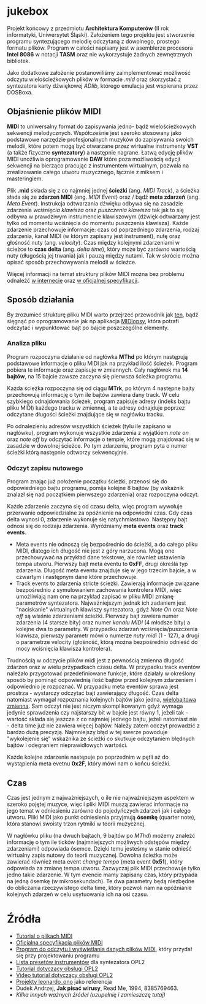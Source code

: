 # jukebox

Projekt końcowy z przedmiotu **Architektura Komputerów** (II rok informatyki, Uniwersytet Śląski). Założeniem tego projektu jest stworzenie programu syntezującego melodię odczytaną z dowolnego, prostego formatu plików. Program w całości napisany jest w asemblerze procesora **Intel 8086** w notacji **TASM** oraz nie wykorzystuje żadnych zewnętrznych bibliotek. 

Jako dodatkowe założenie postanowiliśmy zaimplementować możliwość odczytu wielościeżkowych plików w formacie *.mid* oraz skorzystać z syntezatora karty dźwiękowej *ADlib*, którego emulacja jest wspierana przez DOSBoxa.

## Objaśnienie plików MIDI

**MIDI** to uniwersalny format do zapisywania jedno- bądź wielościeżkowych sekwencji melodycznych. Współcześnie jest szeroko stosowany jako podstawowe narzędzie profesjonalnych muzyków do zapisywania swoich melodii, które potem mogą być otwarzane przez wirtualne instrumenty **VST** (a także fizyczne **syntezatory**) a następnie nagrane. Łatwą edycję plików MIDI unożliwia oprogramowanie **DAW** które poza możliwością edycji sekwencji na bierząco pracując z instrumentem wirtualnym, pozwala na zrealizowanie całego utworu muzycznego, łącznie z miksem i masteringiem. 

Plik **.mid** składa się z co najmniej jednej **ścieżki** (ang. *MIDI Track*), a ścieżka słada się ze **zdarzeń MIDI** (ang. *MIDI Event*) oraz / bądź **meta zdarzeń** (ang. *Meta Event*). Instrukcja odtwarzania dźwięku odbywa się na zasadzie zdarzenia *wciśnięcia klawisza* oraz *puszczenia klawisza* tak jak to się odbywa w prawdziwym instrumencie klawiszowym (dźwięk odtwarzany jest tylko od momentu wciśnięcia do momentu puszczenia klawisza). Każde zdarzenie przechowuje informacje: czas od poprzedniego zdarzenia, rodzaj zdarzenia, kanał MIDI (w którym zapisany jest instrument), nutę oraz głośność nuty (ang. *velocity*). Czas między kolejnymi zdarzeniami w ścieżce to **czas delta** (ang. *delta time*), który może być zarówno wartością nuty (długością jej trwania) jak i pauzą między nutami. Tak w skrócie można opisać sposób przechowywania melodii w ścieżce.

Więcej informacji na temat struktury plików MIDI można bez problemu odnaleźć [w internecie](https://web.archive.org/web/20141227205754/http://www.sonicspot.com:80/guide/midifiles.html) oraz [w oficjalnej specyfikacji](https://midi.org/specifications/file-format-specifications/standard-midi-files).

## Sposób działania

By zrozumieć strukturę pliku MIDI warto przejrzeć przewodnik jak [ten](https://web.archive.org/web/20141227205754/http://www.sonicspot.com:80/guide/midifiles.html), bądź sięgnąć po oprogramowanie jak np aplikacja [MIDIopsy](https://github.com/jeffbourdier/MIDIopsy), która potrafi odczytać i wypunktować bajt po bajcie poszczególne elementy.

### Analiza pliku

Program rozpoczyna działanie od nagłówka **MThd** po którym następują podstawowe informacje o pliku MIDI jak na przykład ilość ścieżek. Program pobiera te informacje oraz zapisuje w zmiennych. Cały nagłówek ma **14 bajtów**, na 15 bajcie zawsze zaczyna się pierwsza ścieżka programu.

Każda ścieżka rozpoczyna się od ciągu **MTrk**, po którym 4 następne bajty przechowują informację o tym ile bajtów zawiera dany track. W celu szybkiego odnajdowania ścieżek, program zapisuje adresy (indeks bajtu pliku MIDI) każdego tracku w zmiennej, a te adresy odnajduje poprzez odczytane długości ścieżki znajdujące się w nagłówku tracku. 

Po odnalezieniu adresów wszystkich ścieżek (tylu ile zapisano w nagłówku), program wykonuje wszystkie zdarzenia z wyjątkiem *note on* oraz *note off* by odczytać informacje o tempie, które mogą znajdować się w zasadzie w dowolnej ścieżce. Po tym zdarzeniu, program pyta o numer ścieżki którą następnie odtworzy sekwencyjnie.

### Odczyt zapisu nutowego

Program znając już położenie początku ścieżki, przenosi się do odpowiedniego bajtu programu, pomija kolejne 8 bajtów (by wskaźnik znalazł się nad początkiem pierwszego zdarzenia) oraz rozpoczyna odczyt. 

Każde zdarzenie zaczyna się od czasu delta, więc program wywołuje przerwanie odpowiedzialne za opóźnienie na odpowiedni czas. Gdy czas delta wynosi 0, zdarzenie wykonuje się natychmiastowo. Następny bajt odnosi się do rodzaju zdarzenia. Wyróżniamy **meta events** oraz **track events**. 
- Meta events nie odnoszą się bezpośrednio do ścieżki, a do całego pliku MIDI, dlatego ich długość nie jest z góry narzucona. Mogą one przechowywać na przykład dane tekstowe, ale również ustawienia tempa utworu. Pierwszy bajt meta eventu to **0xFF**, drugi określa typ zdarzenia. Długość meta eventu znajduje się w jego trzecim bajcie, a w czwartym i następnym dane które przechowuje.
- Track events to zdarzenia stricte ścieżki. Zawierają informacje związane bezpośrednio z symulowaniem zachowania kontrolera MIDI, więc umożliwiają nam one na przykład zapisać w pliku MIDI zmianę parametrów syntezatora. Najważniejszym jednak ich zadaniem jest "naciskanie" wirtualnych klawiszy syntezatora, gdyż *Note On* oraz *Note off* są właśnie zdarzeniami ścieżki. Pierwszy bajt zawiera numer zdarzenia (4 starsze bity) oraz numer *kanału MIDI* (4 młodsze bity) a kolejne dwa to parametry. W przypadku zdarzań wciśnięcia/puszczenia klawisza, pierwszy parametr mówi o numerze *nuty midi* (1 - 127), a drugi o parametrze velocity (głośność, którą można bezpośrednio odnieść do mocy wciśnięcia klawisza kontrolera).

Trudnością w odczycie plików midi jest z pewnością zmienna długość zdarzeń oraz w wielu przypadkach czasu delta. W przypadku track eventów należało przygotować przedefiniowane funkcje, które działały w określony sposób by pominąć odpowiednią ilość bajtów przed kolejnym zdarzeniem i odpowiednio je rozpoznać. W przypadku meta eventów sprawa jest prostrza - wystarczy odczytać bajt zawierający długość. Czas delta natomiast wymagał rozpoznania kolejnych bajtów jako jedna, [wielobajtowa zmienna](http://www.ccarh.org/courses/253/handout/vlv/). Sam odczyt nie jest niczym skomplikowanym gdyż wymaga jedynie sprawdzenia czy najstarszy bit w bajcie jest równy 1, jeżeli tak - wartość składa się jeszcze z co najmniej jednego bajtu, jeżeli natomiast nie - delta time już nie zawiera więcej bajtów. Należy zatem odczyt prowadzić z bardzo dużą precyzją. Najmniejszy błąd w tej swerze powoduje "wykolejenie się" wskaźnika ze ścieżki co skutkuje odczytaniem błędnych bajtów i odegraniem nieprawidłowych wartości.

Każde kolejne zdarzenie następuje po poprzednim w pętli aż do wystąpienia meta evetnu **0x2F**, który mówi nam o końcu ścieżki.

## Czas

Czas jest jednym z najważniejszych, o ile nie najważniejszym aspektem w szeroko pojętej muzyce, więc i pliki MIDI muszą zawierać informacje na jego temat w odniesieniu zarówno do pojedyńczych zdarzeń jak i całego utworu. Pliki MIDI jako punkt odniesienia przyjmują **ósemkę** (quarter note), która stanowi swoisty trzon rytmiki w teorii muzycznej.

W nagłówku pliku (na dwuch bajtach, 9 bajtów po *MThd*) możemy znaleźć informację o tym ile ticków (najmniejszych możliwych odstępów między zdarzeniami) odpowiada ósemce. Dzięki temu jesteśmy w stanie odnieść wirtualny zapis nutowy do teorii muzycznej. Dowolna ścieżka może zawierać również meta event *change tempo* (meta event **0x51**), który odpowiada za zmianę tempa utworu. Zazwyczaj plik MIDI przechowuje tylko jedno takie zdarzenie. W tym evencie mamy zapisany czas, który przypada na jedną ósemkę (w mikrosekundach). Te dwa parametry będą niezbędne do obliczania rzeczywistego delta time, który pozwoli nam na opóźnianie kolejnych zdarzeń w celu usytuowania ich na osi czasu.

# Źródła

- [Tutorial o plikach MIDI](https://web.archive.org/web/20141227205754/http://www.sonicspot.com:80/guide/midifiles.html)
- [Oficjalna specyfikacja plików MIDI](https://midi.org/specifications/file-format-specifications/standard-midi-files)
- [Program do odczytu i wyświetlania danych plików MIDI](https://github.com/jeffbourdier/MIDIopsy), który przydał się przy projektowaniu programu
- [Lista presetów instrumentów](https://github.com/pdewacht/adlipt/blob/master/opl2test/midi_instruments.h) dla syntezatora OPL2
- [Tutorial dotyczący obsługi OPL2](https://www.fit.vutbr.cz/~arnost/opl/opl3.html)
- [Video tutorial dotyczący obsługi OPL2](https://www.youtube.com/watch?v=XKy1cE4EYMk&ab_channel=LateBlt)
- [Projekty leonardo_ono](https://github.com/leonardo-ono?tab=repositories&q=&type=&language=assembly&sort=) jako referencja
- Dudek Andrzej, **Jak pisać wirusy**, Read Me, 1994, 8385769463.
- *Kilka innych ważnych źródeł (uzupełnię i zamieszczę tutaj)*

